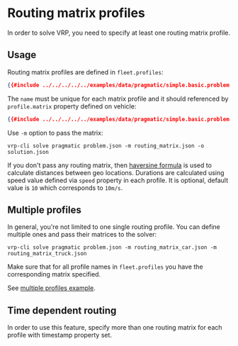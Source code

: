 # Routing matrix profiles

In order to solve VRP, you need to specify at least one routing matrix profile.


## Usage

Routing matrix profiles are defined in `fleet.profiles`:

```json
{{#include ../../../../../examples/data/pragmatic/simple.basic.problem.json:135:139}}
```

The `name` must be unique for each matrix profile and it should referenced by `profile.matrix` property defined on vehicle:

```json
{{#include ../../../../../examples/data/pragmatic/simple.basic.problem.json:104:106}}
```

Use `-m` option to pass the matrix:

    vrp-cli solve pragmatic problem.json -m routing_matrix.json -o solution.json

If you don't pass any routing matrix, then [haversine formula](https://en.wikipedia.org/wiki/Haversine_formula) is used to
calculate distances between geo locations. Durations are calculated using speed value defined via `speed` property in
each profile. It is optional, default value is `10` which corresponds to `10m/s`.


## Multiple profiles

In general, you're not limited to one single routing profile. You can define multiple ones and pass their matrices
to the solver:

    vrp-cli solve pragmatic problem.json -m routing_matrix_car.json -m routing_matrix_truck.json

Make sure that for all profile names in `fleet.profiles` you have the corresponding matrix specified.

See [multiple profiles example](../../../examples/pragmatic/basics/profiles.md).


## Time dependent routing

In order to use this feature, specify more than one routing matrix for each profile with timestamp property set.

